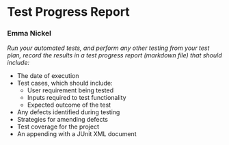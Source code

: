 # Test Progress Report

### Emma Nickel

*Run your automated tests, and perform any other testing from your test plan, record the results in a test progress report (markdown file) that should include:*

- The date of execution
- Test cases, which should include:
    - User requirement being tested
    - Inputs required to test functionality
    - Expected outcome of the test
- Any defects identified during testing
- Strategies for amending defects
- Test coverage for the project
- An appending with a JUnit XML document

